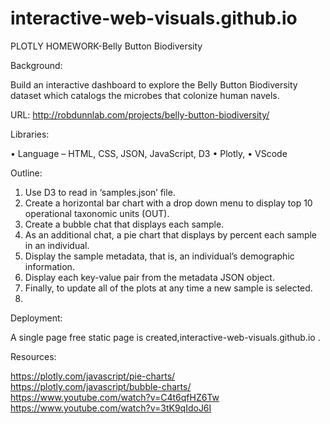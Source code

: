 # interactive-web-visuals.github.io

PLOTLY HOMEWORK-Belly Button Biodiversity

Background:

Build an interactive dashboard to explore the Belly Button Biodiversity dataset which catalogs the microbes that colonize human navels.

URL: http://robdunnlab.com/projects/belly-button-biodiversity/

Libraries:

•	Language – HTML, CSS, JSON, JavaScript, D3
•	Plotly,
•	VScode

Outline:

1.	Use D3 to read in ‘samples.json’ file.
2.	Create a horizontal bar chart with a drop down menu to display top 10 operational taxonomic units (OUT).
3.	Create a bubble chat that displays each sample.
4.	As an additional chat, a pie chart that displays by percent each sample in an individual.
5.	Display the sample metadata, that is, an individual’s demographic information.
6.	Display each key-value pair from the metadata JSON object.
7.	Finally, to update all of the plots at any time a new sample is selected.
8.	
Deployment:

A single page free static page is created,interactive-web-visuals.github.io .

Resources:

https://plotly.com/javascript/pie-charts/
https://plotly.com/javascript/bubble-charts/
https://www.youtube.com/watch?v=C4t6qfHZ6Tw
https://www.youtube.com/watch?v=3tK9qIdoJ6I


